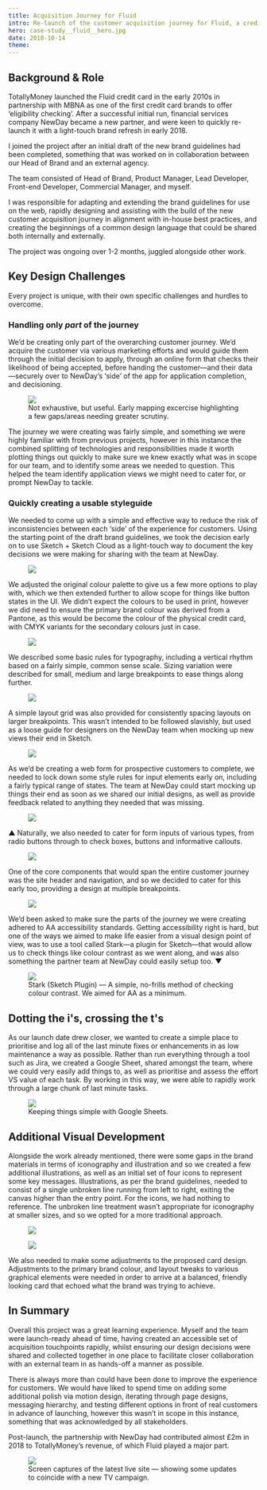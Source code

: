```yaml
---
title: Acquisition Journey for Fluid
intro: Re-launch of the customer acquisition journey for Fluid, a credit card brand for people with lower credit scores who want to reduce interest payments on existing debt. 
hero: case-study__fluid__hero.jpg
date: 2018-10-14
theme: 
---
```



## Background &amp; Role

TotallyMoney launched the Fluid credit card in the early 2010s in partnership with MBNA as one of the first credit card brands to offer ‘eligibility checking’. After a successful initial run, financial services company NewDay became a new partner, and were keen to quickly re-launch it with a light-touch brand refresh in early 2018. 

I joined the project after an initial draft of the new brand guidelines had been completed, something that was worked on in collaboration between our Head of Brand and an external agency.  

The team consisted of Head of Brand, Product Manager, Lead Developer, Front-end Developer, Commercial Manager, and myself.

I was responsible for adapting and extending the brand guidelines for use on the web, rapidly designing and assisting with the build of the new customer acquisition journey in alignment with in-house best practices, and creating the beginnings of a common design language that could be shared both internally and externally.

The project was ongoing over 1-2 months, juggled alongside other work.

## Key Design Challenges

Every project is unique, with their own specific challenges and hurdles to overcome.

### Handling only <em>part</em> of the journey

We’d be creating only part of the overarching customer journey. We’d acquire the customer via various marketing efforts and would guide them through the initial decision to apply, through an online form that checks their likelihood of being accepted, before handing the customer—and their data—securely over to NewDay’s ‘side’ of the app for application completion, and decisioning.

<figure>
    <img src="/_assets/img/case-study__fluid__journey.jpg" />
    <figcaption>Not exhaustive, but useful. Early mapping excercise highlighting a few gaps/areas needing greater scrutiny.</figcaption>
</figure>

The journey we were creating was fairly simple, and something we were highly familiar with from previous projects, however in this instance the combined splitting of technologies and responsibilities made it worth plotting things out quickly to make sure we knew exactly what was in scope for our team, and to identify some areas we needed to question. This helped the team identify application views we might need to cater for, or prompt NewDay to tackle.

### Quickly creating a usable styleguide

We needed to come up with a simple and effective way to reduce the risk of inconsistencies between each ‘side’ of the experience for customers. Using the starting point of the draft brand guidelines, we took the decision early on to use Sketch + Sketch Cloud as a light-touch way to document the key decisions we were making for sharing with the team at NewDay.

<figure>
    <img src="/_assets/img/case-study__fluid__colour.jpg" />
</figure>

We adjusted the original colour palette to give us a few more options to play with, which we then extended further to allow scope for things like button states in the UI. We didn’t expect the colours to be used in print, however we did need to ensure the primary brand colour was derived from a Pantone, as this would be become the colour of the physical credit card, with CMYK variants for the secondary colours just in case.

<figure>
    <img src="/_assets/img/case-study__fluid__type.jpg" />
</figure>

We described some basic rules for typography, including a vertical rhythm based on a fairly simple, common sense scale. Sizing variation were described for small, medium and large breakpoints to ease things along further. 

<figure>
    <img src="/_assets/img/case-study__fluid__grid.jpg" />
</figure>

A simple layout grid was also provided for consistently spacing layouts on larger breakpoints. This wasn’t intended to be followed slavishly, but used as a loose guide for designers on the NewDay team when mocking up new views their end in Sketch. 

<figure>
    <img src="/_assets/img/case-study__fluid__input-states.jpg" />
</figure>

As we’d be creating a web form for prospective customers to complete, we needed to lock down some style rules for input elements early on, including a fairly typical range of states.  The team at NewDay could start mocking up things their end as soon as we shared our initial designs, as well as provide feedback related to anything they needed that was missing.

<figure>
    <img src="/_assets/img/case-study__fluid__other-inputs.jpg" />
</figure>

&#9650; Naturally, we also needed to cater for form inputs of various types, from radio buttons through to check boxes, buttons and informative callouts. 

<figure>
    <img src="/_assets/img/case-study__fluid__nav.jpg" />
</figure>

One of the core components that would span the entire customer journey was the site header and navigation, and so we decided to cater for this early too, providing a design at multiple breakpoints.

<figure>
    <img src="/_assets/img/case-study__fluid__menus.jpg" />
</figure>

We’d been asked to make sure the parts of the journey we were creating adhered to AA accessibility standards. Getting accessibility right is hard, but one of the ways we aimed to make life easier from a visual design point of view, was to use a tool called Stark—a plugin for Sketch—that would allow us to check things like colour contrast as we went along, and was also something the partner team at NewDay could easily setup too. &#9660;

<figure>
    <img src="/_assets/img/case-study__fluid__contrast.jpg" />
    <figcaption>Stark (Sketch Plugin) — A simple, no-frills method of checking colour contrast. We aimed for AA as a minimum. </figcaption>
</figure>

## Dotting the i's, crossing the t's

As our launch date drew closer, we wanted to create a simple place to prioritise and log all of the last minute fixes or enhancements in as low maintenance a way as possible. Rather than run everything through a tool such as Jira, we created a Google Sheet, shared amongst the team, where we could very easily add things to, as well as prioritise and assess the effort VS value of each task. By working in this way, we were able to rapidly work through a large chunk of last minute tasks.

<figure>
    <img src="/_assets/img/case-study__fluid__qa.jpg" />
    <figcaption>Keeping things simple with Google Sheets.</figcaption>
</figure>

## Additional Visual Development

Alongside the work already mentioned, there were some gaps in the brand materials in terms of iconography and illustration and so we created a few additional illustrations, as well as an initial set of four icons to represent some key messages. Illustrations, as per the brand guidelines, needed to consist of a single unbroken line running from left to right, exiting the canvas higher than the entry point. For the icons, we had nothing to reference. The unbroken line treatment wasn’t appropriate for iconography at smaller sizes, and so we opted for a more traditional approach. 

<figure>
    <img src="/_assets/img/case-study__fluid__illustration.jpg" />
</figure>


<figure>
    <img src="/_assets/img/case-study__fluid__card.jpg" />
</figure>

We also needed to make some adjustments to the proposed card design. Adjustments to the primary brand colour, and layout tweaks to various graphical elements were needed in order to arrive at a balanced, friendly looking card that echoed what the brand was trying to achieve. 

## In Summary

Overall this project was a great learning experience. Myself and the team were launch-ready ahead of time, having created an accessible set of acquisition touchpoints rapidly, whilst ensuring our design decisions were shared and collected together in one place to facilitate closer collaboration with an external team in as hands-off a manner as possible.

There is always more than could have been done to improve the experience for customers. We would have liked to spend time on adding some additional polish via motion design, iterating through page designs, messaging hierarchy, and testing different options in front of real customers in advance of launching, however this wasn’t in scope in this instance, something that was acknowledged by all stakeholders. 

Post-launch, the partnership with NewDay had contributed almost £2m in 2018 to TotallyMoney’s revenue, of which Fluid played a major part. 

<figure>
    <img src="/_assets/img/case-study__fluid__final.jpg" />
    <figcaption>Screen captures of the latest live site — showing some updates to coincide with a new TV campaign.</figcaption>
</figure>